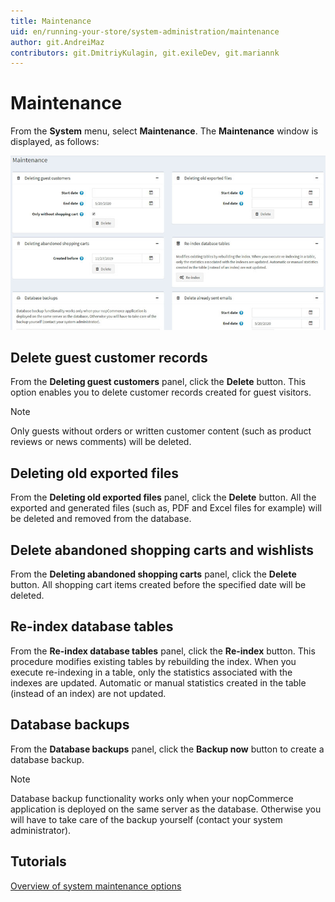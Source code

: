 ```yaml
---
title: Maintenance
uid: en/running-your-store/system-administration/maintenance
author: git.AndreiMaz
contributors: git.DmitriyKulagin, git.exileDev, git.mariannk
---
```


# Maintenance

From the **System** menu, select **Maintenance**. The **Maintenance** window is displayed, as follows:

![Maintenance](_static/maintenance/maintenance.jpg)

## Delete guest customer records

From the **Deleting guest customers** panel, click the **Delete** button. This option enables you to delete customer records created for guest visitors.

> [!NOTE]
> 
> Only guests without orders or written customer content (such as product reviews or news comments) will be deleted.

## Deleting old exported files

From the **Deleting old exported files** panel, click the **Delete** button. All the exported and generated files (such as, PDF and Excel files for example) will be deleted and removed from the database.

## Delete abandoned shopping carts and wishlists

From the **Deleting abandoned shopping carts** panel, click the **Delete** button. All shopping cart items created before the specified date will be deleted.

## Re-index database tables

From the **Re-index database tables** panel, click the **Re-index** button. This procedure modifies existing tables by rebuilding the index. When you execute re-indexing in a table, only the statistics associated with the indexes are updated. Automatic or manual statistics created in the table (instead of an index) are not updated.

## Database backups 

From the **Database backups** panel, click the **Backup now** button to create a database backup. 

> [!NOTE]
>
> Database backup functionality works only when your nopCommerce application is deployed on the same server as the database. Otherwise you will have to take care of the backup yourself (contact your system administrator).


## Tutorials

[Overview of system maintenance options](https://www.youtube.com/watch?v=CNgTJZoWHTA)